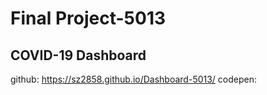 # Final Project-5013
## COVID-19 Dashboard
 github: https://sz2858.github.io/Dashboard-5013/
 codepen: 
